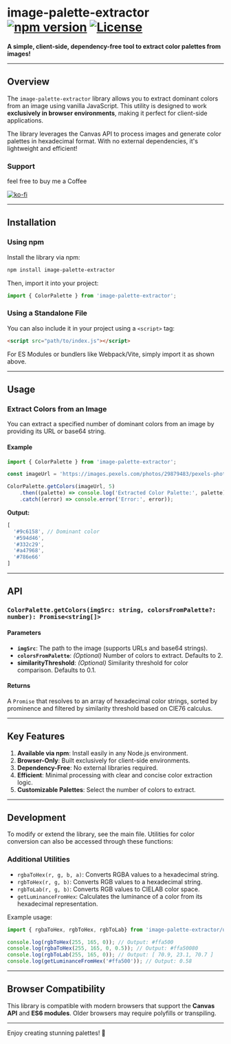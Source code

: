 # image-palette-extractor [![npm version](https://badge.fury.io/js/image-palette-extractor.svg)](https://badge.fury.io/js/image-palette-extractor) [![License](https://img.shields.io/badge/License-BSD_3--Clause-blue.svg)](https://opensource.org/licenses/BSD-3-Clause)

**A simple, client-side, dependency-free tool to extract color palettes from images!**

---

## Overview

The `image-palette-extractor` library allows you to extract dominant colors from an image using vanilla JavaScript. This utility is designed to work **exclusively in browser environments**, making it perfect for client-side applications.

The library leverages the Canvas API to process images and generate color palettes in hexadecimal format. With no external dependencies, it's lightweight and efficient!

### Support

feel free to buy me a Coffee

[![ko-fi](https://ko-fi.com/img/githubbutton_sm.svg)](https://ko-fi.com/R6R218MK17)

---

## Installation

### Using npm

Install the library via npm:

```bash
npm install image-palette-extractor
```

Then, import it into your project:

```javascript
import { ColorPalette } from 'image-palette-extractor';
```

### Using a Standalone File

You can also include it in your project using a `<script>` tag:

```html
<script src="path/to/index.js"></script>
```

For ES Modules or bundlers like Webpack/Vite, simply import it as shown above.

---

## Usage

### Extract Colors from an Image

You can extract a specified number of dominant colors from an image by providing its URL or base64 string.

#### Example

```javascript
import { ColorPalette } from 'image-palette-extractor';

const imageUrl = 'https://images.pexels.com/photos/29879483/pexels-photo-29879483/free-photo-of-karussell-aus-holz-weihnachtsdekoration.jpeg?auto=compress&cs=tinysrgb&w=1260&h=750&dpr=1';

ColorPalette.getColors(imageUrl, 5)
    .then((palette) => console.log('Extracted Color Palette:', palette))
    .catch((error) => console.error('Error:', error));
```

**Output:**

```javascript
[
  '#9c6158', // Dominant color
  '#594d46',
  '#332c29',
  '#a47968',
  '#786e66'
]
```

---

## API

### `ColorPalette.getColors(imgSrc: string, colorsFromPalette?: number): Promise<string[]>`

#### Parameters

- **`imgSrc`**: The path to the image (supports URLs and base64 strings).
- **`colorsFromPalette`**: _(Optional)_ Number of colors to extract. Defaults to 2.
- **similarityThreshold**: _(Optional)_ Similarity threshold for color comparison. Defaults to 0.1.

#### Returns

A `Promise` that resolves to an array of hexadecimal color strings, sorted by prominence and filtered by similarity threshold based on CIE76 calculus.

---

## Key Features

1. **Available via npm**: Install easily in any Node.js environment.
2. **Browser-Only**: Built exclusively for client-side environments.
3. **Dependency-Free**: No external libraries required.
4. **Efficient**: Minimal processing with clear and concise color extraction logic.
5. **Customizable Palettes**: Select the number of colors to extract.

---

## Development

To modify or extend the library, see the main file. Utilities for color conversion can also be accessed through these functions:

### Additional Utilities

- `rgbaToHex(r, g, b, a)`: Converts RGBA values to a hexadecimal string.
- `rgbToHex(r, g, b)`: Converts RGB values to a hexadecimal string.
- `rgbToLab(r, g, b)`: Converts RGB values to CIELAB color space.
- `getLuminanceFromHex`: Calculates the luminance of a color from its hexadecimal representation.

Example usage:

```javascript
import { rgbaToHex, rgbToHex, rgbToLab} from 'image-palette-extractor/utils';

console.log(rgbToHex(255, 165, 0)); // Output: #ffa500
console.log(rgbaToHex(255, 165, 0, 0.5)); // Output: #ffa50080
console.log(rgbToLab(255, 165, 0)); // Output: [ 70.9, 23.1, 70.7 ]
console.log(getLuminanceFromHex('#ffa500')); // Output: 0.58
```

---

## Browser Compatibility

This library is compatible with modern browsers that support the **Canvas API** and **ES6 modules**. Older browsers may require polyfills or transpiling.

---

Enjoy creating stunning palettes! 🌈

